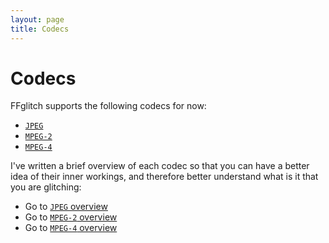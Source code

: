 ```yaml
---
layout: page
title: Codecs
---
```


# Codecs

FFglitch supports the following codecs for now:
- [`JPEG`](https://en.wikipedia.org/wiki/JPEG)
- [`MPEG-2`](https://en.wikipedia.org/wiki/MPEG-2)
- [`MPEG-4`](https://en.wikipedia.org/wiki/MPEG-4)

I've written a brief overview of each codec so that you can have a
better idea of their inner workings, and therefore better understand
what is it that you are glitching:
- Go to [`JPEG` overview](mjpeg)
- Go to [`MPEG-2` overview](mpeg2)
- Go to [`MPEG-4` overview](mpeg4)

